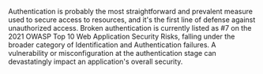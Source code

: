Authentication is probably the most straightforward and prevalent measure used to secure access to resources, and it's the first line of defense against unauthorized access. Broken authentication is currently listed as #7 on the 2021 OWASP Top 10 Web Application Security Risks, falling under the broader category of Identification and Authentication failures. A vulnerability or misconfiguration at the authentication stage can devastatingly impact an application's overall security.
